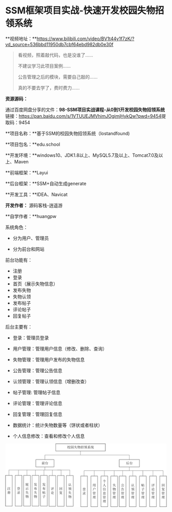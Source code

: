 # SSM框架项目实战-快速开发校园失物招领系统

**视频地址：**https://www.bilibili.com/video/BV1t44y1f7zK/?vd_source=536bbd11950db7cbf64ebd982db0e30f

> 看视频，照着敲代码，也是没谁了......
>
> 不建议学习此项目案例......
> 
> 公告管理之后的模块，需要自己敲的......
>
> 真的不要去学了，费时费力......

**资源源码：**

​				通过百度网盘分享的文件：**98-SSM项目实战课程-从0到1开发校园失物招领系统**
​				链接：https://pan.baidu.com/s/1VTUUEJMVhimJOgimjHykQw?pwd=9454 
​				提取码：9454 

**项目名称：**基于SSM的校园失物招领系统（lostandfound)

**项目包名：**edu.school

**开发环境：**windows10、JDK1.8以上、MySQL5.7及以上、Tomcat7.0及以上、Maven

**前端框架：**Layui

**后台框架：**SSM+自动生成generate

**开发工具：**IDEA、Navicat

**开发作者：** 源码客栈-逍遥游

**自学作者：**huangpw

系统角色：

- 分为用户、管理员

- 分为前台和网站

前台功能有：

- 注册
- 登录
- 首页（展示失物信息）
- 发布失物
- 失物认领
- 发布帖子
- 评论帖子
- 回复帖子

后台主要有：

- 登录：管理员登录

- 用户管理：管理用户信息（修改、删除、查询）

- 失物管理：管理用户发布的失物信息

- 公告管理：管理公告信息

- 认领管理：管理认领信息（增删改查）

- 帖子管理: 管理帖子信息

- 评论管理：管理评论信息

- 回复管理：管理回复信息

- 数据统计：统计失物数量等（饼状或者柱状）

- 个人信息修改：查看和修改个人信息

![图片1](/images/图片1.png)

